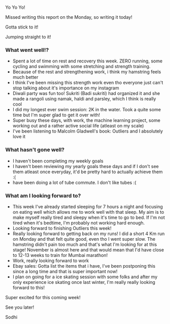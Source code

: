 Yo Yo Yo!


Missed writing this report on the Monday, so writing it today!

Gotta stick to it!

Jumping straight to it!

### What went well!?
* Spent a lot of time on rest and recovery this week. ZERO running, some cycling and swimming with some stretching and strength training.
* Because of the rest and strengthening work, i think my hamstring feels much better
* I think I've been missing this strength work even tho everyone just can't stop talking about it's importance on my instagram
* Diwali party was fun too! Sukriti (Badi sukriti) had organized it and she made a rangoli using namak, haldi and parsley, which I think is really cool
* I did my longest ever swim session: 2K in the water. Took a quite some time but I'm super glad to get it over with!
* Super busy these days, with work, the machine learning project, some working out and a rather active social life (atleast on my scale)
* I've been listening to Malcolm Gladwell's book: Outliers and I absolutely love it


### What hasn't gone well?

* I haven't been completing my weekly goals
* I haven't been reviewing my yearly goals these days and if I don't see them atleast once everyday, it'd be pretty hard to actually achieve them :( 
* have been doing a lot of tube commute. I don't like tubes :(



### What am I looking forward to?
* This week I've already started sleeping for 7 hours a night and focusing on eating well which allows me to work well with that sleep. My aim is to make myself really tired and sleepy when it's time to go to bed. If I'm not tired when it's bedtime, I'm probably not working hard enough.
* Looking forward to finishing Outliers this week!
* Really looking forward to getting back on my runs! I did a short 4 Km run on Monday and that felt quite good, even tho I went super slow. The hamstring didn't pain too much and that's what I'm looking for at this stage! November is almost here and that would mean that I'd have close to 12-13 weeks to train for Mumbai marathon!
* Work, really looking forward to work
* Ebay sales: Gotta list the items that i have, I've been postponing this since a long time and that is super important now!
* I plan on going for a ice skating session with some folks and after my only experience ice skating once last winter, I'm really really looking forward to this!


Super excited for this coming week!


See you later!

Sodhi
